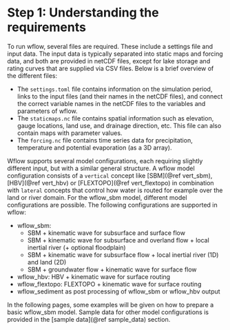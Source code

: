 # Step 1: Understanding the requirements

To run wflow, several files are required. These include a settings file and input data. The
input data is typically separated into static maps and forcing data, and both are provided
in netCDF files, except for lake storage and rating curves that are supplied via CSV files.
Below is a brief overview of the different files:

 - The `settings.toml` file contains information on the simulation period, links to the
   input files (and their names in the netCDF files), and connect the correct variable names
   in the netCDF files to the variables and parameters of wflow.
 - The `staticmaps.nc` file contains spatial information such as elevation, gauge locations,
   land use, and drainage direction, etc. This file can also contain maps with parameter
   values.
 - The `forcing.nc` file contains time series data for  precipitation, temperature and
   potential evaporation (as a 3D array).

Wflow supports several model configurations, each requiring slightly different input, but
with a similar general structure. A wflow model configuration consists of a `vertical`
concept like [SBM](@ref vert_sbm), [HBV](@ref vert_hbv) or [FLEXTOPO](@ref vert_flextopo) in
combination with `lateral` concepts that control how water is routed for example over the
land or river domain. For the wflow\_sbm model, different model configurations are possible.
The following configurations are supported in wflow:

- wflow\_sbm:
  - SBM + kinematic wave for subsurface and surface flow
  - SBM + kinematic wave for subsurface and overland flow + local inertial river (+ optional
      floodplain)
  - SBM + kinematic wave for subsurface flow + local inertial river (1D) and land (2D)
  - SBM + groundwater flow + kinematic wave for surface flow
- wflow\_hbv: HBV + kinematic wave for surface routing
- wflow\_flextopo: FLEXTOPO + kinematic wave for surface routing
- wflow\_sediment as post processing of wflow\_sbm or wflow\_hbv output

In the following pages, some examples will be given on how to prepare a basic wflow\_sbm
model. Sample data for other model configurations is provided in the [sample data](@ref
sample_data) section.